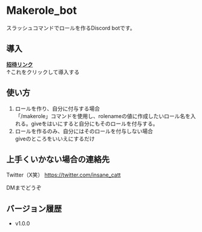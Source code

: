 # Makerole_bot
 スラッシュコマンドでロールを作るDiscord botです。

## 導入
**[招待リンク](https://discord.com/oauth2/authorize?client_id=1230900199698726975)** <br>
↑これをクリックして導入する

## 使い方
1. ロールを作り、自分に付与する場合<br>
「/makerole」コマンドを使用し、rolenameの値に作成したいロール名を入れる。giveをはいにすると自分にもそのロールを付与する。
1. ロールを作るのみ、自分にはそのロールを付与しない場合<br>
giveのところをいいえにするだけ

## 上手くいかない場合の連絡先
Twitter（X笑）
https://twitter.com/insane_catt

DMまでどうぞ

## バージョン履歴
- v1.0.0
